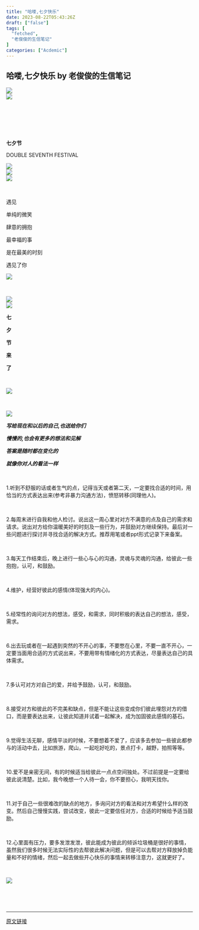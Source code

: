 ```yaml
---
title: "哈喽,七夕快乐"
date: 2023-08-22T05:43:26Z
draft: ["false"]
tags: [
  "fetched",
  "老俊俊的生信笔记"
]
categories: ["Acdemic"]
---
```

哈喽,七夕快乐 by 老俊俊的生信笔记
------
<div><section data-tpl-id="14471" data-mpa-powered-by="yiban.io"><section><section><section><section data-width="38%"><img data-ratio="0.9554655870445344" data-src="https://mmbiz.qpic.cn/mmbiz_png/bL2iaicTYdZn7NgoaKHtuVj4xicrvy5Q1n1V7JlfBlxv8bYLbF5FtWFPlHKohO9JBkpvxgI8tflJ3I3p7ZRYaCP0Q/640?wx_fmt=png" data-w="247" data-width="100%" src="https://mmbiz.qpic.cn/mmbiz_png/bL2iaicTYdZn7NgoaKHtuVj4xicrvy5Q1n1V7JlfBlxv8bYLbF5FtWFPlHKohO9JBkpvxgI8tflJ3I3p7ZRYaCP0Q/640?wx_fmt=png"></section><section data-width="48%"><img data-ratio="1.052924791086351" data-src="https://mmbiz.qpic.cn/mmbiz_png/bL2iaicTYdZn7NgoaKHtuVj4xicrvy5Q1n1Eap2uoeCgLibaMhFWADgvmia8k1lCJx8ao2BJ3N5ACYzfuf7WNAWAxicA/640?wx_fmt=png" data-w="359" data-width="100%" src="https://mmbiz.qpic.cn/mmbiz_png/bL2iaicTYdZn7NgoaKHtuVj4xicrvy5Q1n1Eap2uoeCgLibaMhFWADgvmia8k1lCJx8ao2BJ3N5ACYzfuf7WNAWAxicA/640?wx_fmt=png"></section></section><section><section><p><br></p></section><section><p><br></p></section><section><p><br></p></section><section><section><section><p><strong>七夕节</strong></p></section><section><p>DOUBLE SEVENTH FESTIVAL</p></section></section><section><img data-src="https://mmbiz.qpic.cn/mmbiz_png/bL2iaicTYdZn7NgoaKHtuVj4xicrvy5Q1n1dAzeyCazphEXEbDkfdnkSColpSY4HUcPAJ7V1hLjIBteKrDvOia8KAg/640?wx_fmt=png" data-width="100%" data-ratio="0.8632478632478633" data-w="117" src="https://mmbiz.qpic.cn/mmbiz_png/bL2iaicTYdZn7NgoaKHtuVj4xicrvy5Q1n1dAzeyCazphEXEbDkfdnkSColpSY4HUcPAJ7V1hLjIBteKrDvOia8KAg/640?wx_fmt=png"></section><section><img data-ratio="1.170731707317073" data-src="https://mmbiz.qpic.cn/mmbiz_png/bL2iaicTYdZn7NgoaKHtuVj4xicrvy5Q1n167SNdEhehAZJiah7AqwsJttSNkhdjJiaHZ0safLy6y7eD2PAiciagvGLZw/640?wx_fmt=png" data-w="123" data-width="100%" src="https://mmbiz.qpic.cn/mmbiz_png/bL2iaicTYdZn7NgoaKHtuVj4xicrvy5Q1n167SNdEhehAZJiah7AqwsJttSNkhdjJiaHZ0safLy6y7eD2PAiciagvGLZw/640?wx_fmt=png"></section></section></section><section><section data-width="75%"><img data-ratio="0.568904593639576" data-src="https://mmbiz.qpic.cn/mmbiz_png/bL2iaicTYdZn7NgoaKHtuVj4xicrvy5Q1n1aOdTnQ5UfyuNEIXZjaUoBxI4nLzoiana0EIX2ZhK75xkDX9AxZRNKZQ/640?wx_fmt=png" data-w="566" data-width="100%" src="https://mmbiz.qpic.cn/mmbiz_png/bL2iaicTYdZn7NgoaKHtuVj4xicrvy5Q1n1aOdTnQ5UfyuNEIXZjaUoBxI4nLzoiana0EIX2ZhK75xkDX9AxZRNKZQ/640?wx_fmt=png"></section></section></section><section><p><br></p></section><section><section><p>遇见</p><p>单纯的微笑</p><p>肆意的拥抱</p><p>最幸福的事</p><p>是在最美的时刻</p><p>遇见了你</p></section><section><img data-ratio="0.964824120603015" data-src="https://mmbiz.qpic.cn/mmbiz_png/bL2iaicTYdZn7NgoaKHtuVj4xicrvy5Q1n1icTJhg7Vu9s4RYXcTgDTzDqZFTiaJNOZ347PkDOwicnfBKoEhx3Zj1n7w/640?wx_fmt=png" data-w="199" data-width="100%" src="https://mmbiz.qpic.cn/mmbiz_png/bL2iaicTYdZn7NgoaKHtuVj4xicrvy5Q1n1icTJhg7Vu9s4RYXcTgDTzDqZFTiaJNOZ347PkDOwicnfBKoEhx3Zj1n7w/640?wx_fmt=png"></section></section><section><p><br></p></section><section><section data-width="40%"><img data-ratio="0.12121212121212122" data-src="https://mmbiz.qpic.cn/mmbiz_png/bL2iaicTYdZn7NgoaKHtuVj4xicrvy5Q1n1fZLPKUumjs3xMb5VueCmFuDIR2yHLgJ6FnVrwUcsibricjZs1f5TFgibA/640?wx_fmt=png" data-w="297" data-width="100%" src="https://mmbiz.qpic.cn/mmbiz_png/bL2iaicTYdZn7NgoaKHtuVj4xicrvy5Q1n1fZLPKUumjs3xMb5VueCmFuDIR2yHLgJ6FnVrwUcsibricjZs1f5TFgibA/640?wx_fmt=png"></section><section><section><section><img data-src="https://mmbiz.qpic.cn/mmbiz_png/bL2iaicTYdZn7NgoaKHtuVj4xicrvy5Q1n1XDlkpzYib4UicuJyunEGRbhG9ksPwUthv9iaXibzNSwHMyNsBq4AKjR97w/640?wx_fmt=png" data-width="100%" data-ratio="1.2884615384615385" data-w="52" src="https://mmbiz.qpic.cn/mmbiz_png/bL2iaicTYdZn7NgoaKHtuVj4xicrvy5Q1n1XDlkpzYib4UicuJyunEGRbhG9ksPwUthv9iaXibzNSwHMyNsBq4AKjR97w/640?wx_fmt=png"></section><section><section><section><p><strong>七</strong></p></section></section><section><section><p><strong>夕</strong></p></section></section><section><section><p><strong>节</strong></p></section></section><section><section><p><strong>来</strong></p></section></section><section><section><p><strong>了</strong></p></section></section></section></section></section></section><section><p><br></p></section><section><section><section><img data-ratio="0.6687898089171974" data-src="https://mmbiz.qpic.cn/sz_mmbiz_jpg/6zIV1e6ocLCKDdZjO6lpJbJIWZvtTaJR3gj7HHqPJlpmiaBICByKdjhL8KeiazElVk8ah1eUvMENSXbnxUR5ibeHg/640?wx_fmt=jpeg" data-w="628" data-width="100%" src="https://mmbiz.qpic.cn/sz_mmbiz_jpg/6zIV1e6ocLCKDdZjO6lpJbJIWZvtTaJR3gj7HHqPJlpmiaBICByKdjhL8KeiazElVk8ah1eUvMENSXbnxUR5ibeHg/640?wx_fmt=jpeg"></section></section></section><section><p><br></p></section><section><section><section><img data-src="https://mmbiz.qpic.cn/mmbiz_png/bL2iaicTYdZn7NgoaKHtuVj4xicrvy5Q1n1ibKS4amkmMGVrfVxHlrmeBmKdo4brQK8iaYV8nTupjFKVFToFNYRs1vg/640?wx_fmt=png" data-width="100%" data-ratio="0.5" data-w="152" src="https://mmbiz.qpic.cn/mmbiz_png/bL2iaicTYdZn7NgoaKHtuVj4xicrvy5Q1n1ibKS4amkmMGVrfVxHlrmeBmKdo4brQK8iaYV8nTupjFKVFToFNYRs1vg/640?wx_fmt=png"></section><section><section><p><em><strong><span>写给现在和以后的自己,也送给你们</span></strong></em></p><p><em><strong><span>慢慢的,也会有更多的想法和见解<br></span></strong></em></p><p><em><strong><span>答案是随时都在变化的</span></strong></em></p><p><em><strong><span>就像你对人的看法一样<br></span></strong></em></p><p><br></p><p><span>1.听到不舒服的话或者生气的点，记得当天或者第二天，一定要找合适的时间，用恰当的方式表达出来(参考非暴力沟通方法)，愤怒转移(同理他人)。</span></p><p><br></p><p><span>2.每周末进行自我和他人检讨。说出这一周心里对对方不满意的点及自己的需求和请求。说出对方给你温暖美好的时刻及一些行为，并鼓励对方继续保持。最后对一些问题进行探讨并寻找合适的解决方式。推荐用笔或者ppt形式记录下来备案。</span></p><p><br></p><p><span>3.每天工作结束后，晚上进行一些心与心的沟通，灵魂与灵魂的沟通，给彼此一些抱抱，认可，和鼓励。</span></p><p><br></p><p><span>4.维护，经营好彼此的感情(体现强大的内心)。</span></p><p><br></p><p><span>5.经常性的询问对方的想法，感受，和需求，同时积极的表达自己的想法，感受，需求。</span></p><p><br></p><p><span>6.出去玩或者在一起遇到突然的不开心的事，不要憋在心里，不要一直不开心，一定要当面用合适的方式说出来，不要用带有情绪化的方式表达，尽量表达自己的具体需求。</span></p><p><br></p><p><span>7.多认可对方对自己的爱，并给予鼓励，认可，和鼓励。</span></p><p><br></p><p><span>8.接受对方和彼此的不完美和缺点，但是不能让这些变成你们彼此埋怨对方的借口，而是要表达出来，让彼此知道并试着一起解决，成为加固彼此感情的基石。</span></p><p><br></p><p><span>9.觉得生活无聊，感情平淡的时候，不要想着不爱了，应该多去参加一些彼此都参与的活动中去，比如旅游，爬山，一起吃好吃的，景点打卡，越野，拍照等等。</span></p><p><br></p><p><span>10.爱不是亲密无间，有的时候适当给彼此一点点空间独处。不过前提是一定要给彼此说清楚。比如，我今晚想一个人待一会，你不要担心，我明天找你。</span></p><p><br></p><p><span>11.对于自己一些很难改的缺点的地方，多询问对方的看法和对方希望什么样的改变。然后自己慢慢实践，尝试改变，彼此一定要信任对方，合适的时候给予适当鼓励。</span></p><p><br></p><p><span>12.心里面有压力，要多发泄发泄，彼此能成为彼此的倾诉垃圾桶是很好的事情，虽然我们很多时候无法实际性的去帮彼此解决问题，但是可以去帮对方释放掉负能量和不好的情绪，然后一起去做些开心快乐的事情来转移注意力，这就更好了。</span></p><p><br></p></section></section></section><section><img data-ratio="0.9018691588785047" data-src="https://mmbiz.qpic.cn/mmbiz_png/bL2iaicTYdZn7NgoaKHtuVj4xicrvy5Q1n1Xvbp7nbhKy4acxzicyj9icgx7OfaUohI7xhrqTibV7u4CljeyPo1YiaJ5g/640?wx_fmt=png" data-w="214" data-width="100%" src="https://mmbiz.qpic.cn/mmbiz_png/bL2iaicTYdZn7NgoaKHtuVj4xicrvy5Q1n1Xvbp7nbhKy4acxzicyj9icgx7OfaUohI7xhrqTibV7u4CljeyPo1YiaJ5g/640?wx_fmt=png"></section></section><section><p><br></p></section></section></section><p><br></p><p><mp-style-type data-value="3"></mp-style-type></p></div>  
<hr>
<a href="https://mp.weixin.qq.com/s/Ma4NosB0BhdkvopyYCbGpA",target="_blank" rel="noopener noreferrer">原文链接</a>
